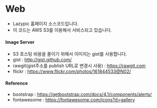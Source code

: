 # Web
- Lazypic 홈페이지 소스코드입니다.
- 이 코드는 AWS S3를 이용해서 서비스되고 있습니다.

#### Image Server
- S3 호스팅 비용을 줄이기 위해서 이미지는 gist를 사용합니다.
- gist : http://gist.github.com/
- rawgit(gist주소를 publish URL로 변경시 사용) : https://rawgit.com
- flickr : https://www.flickr.com/photos/161844533@N02/

#### Reference
- bootstrap : https://getbootstrap.com/docs/4.1/components/alerts/
- fontawesome : https://fontawesome.com/icons?d=gallery
